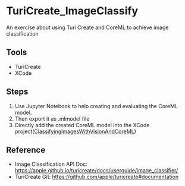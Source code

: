 # TuriCreate_ImageClassify
An exercise about using Turi Create and CoreML to achieve image classification

## Tools
- TuriCreate
- XCode

## Steps
1. Use Jupyter Notebook to help creating and evaluating the CoreML model.
2. Then export it as .mlmodel file
3. Directly add the created CoreML model into the XCode project([ClassifyingImagesWithVisionAndCoreML](https://github.com/HevaWu/TuriCreate_ImageClassify/tree/master/ClassifyingImagesWithVisionAndCoreML))

## Reference
- Image Classification API Doc: https://apple.github.io/turicreate/docs/userguide/image_classifier/
- TuriCreate Git: https://github.com/apple/turicreate#documentation
